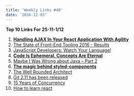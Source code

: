 ```yaml
---
title: 'Weekly Links #40'
date: '2016-12-03'
---
```


**Top 10 Links For 25-11-1/12**

1.  **[Handling AJAX In Your React Application With Agility](https://hackernoon.com/handling-ajax-in-your-react-application-with-agility-413f1f21fc70#.hd8r62fhk)**
2.  [The State of Front-End Tooling 2016 - Results](https://ashleynolan.co.uk/blog/frontend-tooling-survey-2016-results)
3.  [JavaScript Developers: Watch Your Language!](https://bocoup.com/weblog/javascript-developers-watch-your-language)
4.  **[Code Is Ephemeral, Concepts Are Eternal](https://www.exceptionnotfound.net/code-is-ephemeral-concepts-are-eternal/)**
5.  [Maybe I Was Wrong about Java – Part 2](https://www.sitepoint.com/maybe-i-was-wrong-about-java-part-ii/)
6.  **[The magic behind styled-components](http://mxstbr.blog/2016/11/styled-components-magic-explained/)**
7.  [The Well Rounded Architect](https://www.thekua.com/atwork/2016/11/the-well-rounded-architect/)
8.  [Git 2.11 has been released](https://github.com/blog/2288-git-2-11-has-been-released)
9.  [15 Years of Concurrency](http://joeduffyblog.com/2016/11/30/15-years-of-concurrency/)
10. [How to learn react](http://bkd705.com/how-to-learn-react/)
